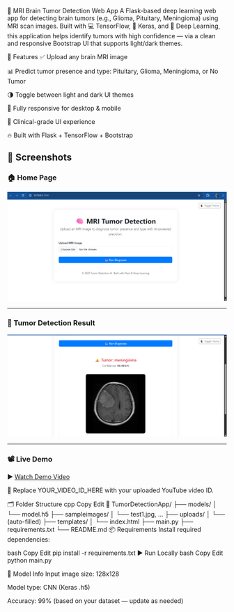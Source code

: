 🧠 MRI Brain Tumor Detection Web App
A Flask-based deep learning web app for detecting brain tumors (e.g., Glioma, Pituitary, Meningioma) using MRI scan images.
Built with 💻 TensorFlow, 🔬 Keras, and 🧪 Deep Learning, this application helps identify tumors with high confidence — via a clean and responsive Bootstrap UI that supports light/dark themes.

🚀 Features
✅ Upload any brain MRI image

📊 Predict tumor presence and type: Pituitary, Glioma, Meningioma, or No Tumor

🌗 Toggle between light and dark UI themes

📱 Fully responsive for desktop & mobile

🎨 Clinical-grade UI experience

🔥 Built with Flask + TensorFlow + Bootstrap

## 📸 Screenshots

### 🏠 Home Page
![Home Page](Screenshots/Screenshot%202025-07-02%20130917.png)

---

### 🧠 Tumor Detection Result
![Result Page](Screenshots/Screenshot%202025-07-02%20133233.png)

---  

### 📽️ Live Demo

▶️ [Watch Demo Video](https://github.com/<your-username>/<your-repo-name>/raw/main/demo/demo_video.mp4)



🔗 Replace YOUR_VIDEO_ID_HERE with your uploaded YouTube video ID.

🗂️ Folder Structure
cpp
Copy
Edit
📁 TumorDetectionApp/
├── models/
│   └── model.h5
├── sampleimages/
│   └── test1.jpg, ...
├── uploads/
│   └── (auto-filled)
├── templates/
│   └── index.html
├── main.py
├── requirements.txt
└── README.md
📦 Requirements
Install required dependencies:

bash
Copy
Edit
pip install -r requirements.txt
▶️ Run Locally
bash
Copy
Edit
python main.py


🧠 Model Info
Input image size: 128x128

Model type: CNN (Keras .h5)

Accuracy: 99% (based on your dataset — update as needed)
